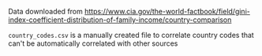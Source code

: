 Data downloaded from https://www.cia.gov/the-world-factbook/field/gini-index-coefficient-distribution-of-family-income/country-comparison

`country_codes.csv` is a manually created file to correlate country codes that can't be automatically correlated with other sources

